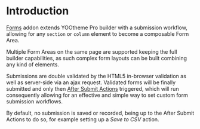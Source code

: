 # Introduction

[Forms](https://zoolanders.com/essentials-for-yootheme-pro/forms) addon extends YOOtheme Pro builder with a submission workflow, allowing for any `section` or `column` element to become a composable Form Area.

Multiple Form Areas on the same page are supported keeping the full builder capabilities, as such complex form layouts can be built combining any kind of elements.

Submissions are double validated by the HTML5 in-browser validation as well as server-side via an ajax request. Validated forms will be finally submitted and only then [After Submit Actions](./configuration.html#after-submit-actions) triggered, which will run consequently allowing for an effective and simple way to set custom form submission workflows.

By default, no submission is saved or recorded, being up to the After Submit Actions to do so, for example setting up a _Save to CSV_ action.
